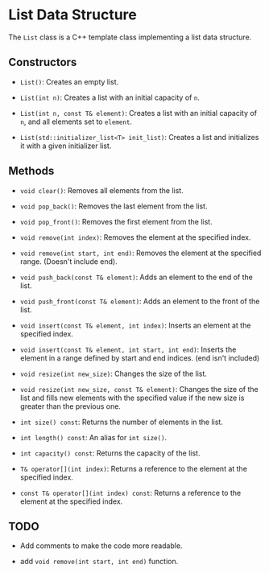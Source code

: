 # List Data Structure

The `List` class is a C++ template class implementing a list data structure.

## Constructors
- `List()`: Creates an empty list.

- `List(int n)`: Creates a list with an initial capacity of `n`.

- `List(int n, const T& element)`: Creates a list with an initial capacity of `n`, and all elements set to `element`.

- `List(std::initializer_list<T> init_list)`: Creates a list and initializes it with a given initializer list.

## Methods
- `void clear()`: Removes all elements from the list.

- `void pop_back()`: Removes the last element from the list.

- `void pop_front()`: Removes the first element from the list.

- `void remove(int index)`: Removes the element at the specified index.
  
- `void remove(int start, int end)`: Removes the element at the specified range. (Doesn't include end).
  
- `void push_back(const T& element)`: Adds an element to the end of the list.

- `void push_front(const T& element)`: Adds an element to the front of the list.

- `void insert(const T& element, int index)`: Inserts an element at the specified index.

- `void insert(const T& element, int start, int end)`: Inserts the element in a range defined by start and end indices. (end isn't included)

- `void resize(int new_size)`: Changes the size of the list.

- `void resize(int new_size, const T& element)`: Changes the size of the list and fills new elements with the specified value if the new size
  is greater than the previous one.

- `int size() const`: Returns the number of elements in the list.

- `int length() const`: An alias for `int size()`.

- `int capacity() const`: Returns the capacity of the list.

- `T& operator[](int index)`: Returns a reference to the element at the specified index.
  
- `const T& operator[](int index) const`: Returns a reference to the element at the specified index.


## TODO
- Add comments to make the code more readable.

- add `void remove(int start, int end)` function.
